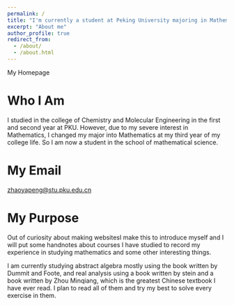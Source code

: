 ```yaml
---
permalink: /
title: "I'm currently a student at Peking University majoring in Mathematics and this website is under construction."
excerpt: "About me"
author_profile: true
redirect_from: 
  - /about/
  - /about.html
---
```


My Homepage

Who I Am
======
I studied in the college of Chemistry and Molecular Engineering in the first and second year at PKU. However, due to my severe interest in Mathematics, I changed my major into Mathematics at my third year of my college life. So I am now a student in the school of mathematical science.

My Email
======
zhaoyapeng@stu.pku.edu.cn

My Purpose
======
Out of curiosity about making websitesI make this to introduce myself and I will put some handnotes about courses I have studied to record my experience in studying mathematics and some other interesting things.
 
I am currently studying abstract algebra mostly using the book written by Dummit and Foote, and real analysis using a book written by stein and a book written by Zhou Minqiang, which is the greatest Chinese textbook I have ever read. I plan to read all of them and try my best to solve every exercise in them.
